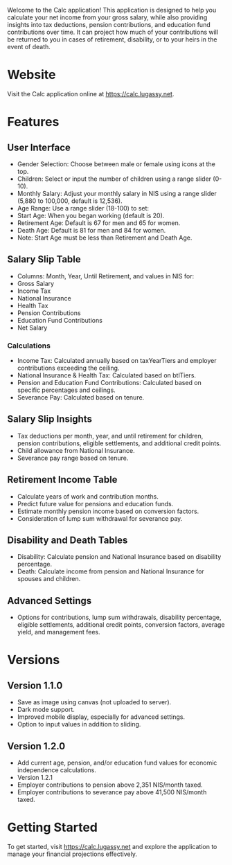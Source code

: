 Welcome to the Calc application! This application is designed to help you calculate your net income from your gross salary, while also providing insights into tax deductions, pension contributions, and education fund contributions over time. It can project how much of your contributions will be returned to you in cases of retirement, disability, or to your heirs in the event of death.

# Website

Visit the Calc application online at https://calc.lugassy.net.

# Features

## User Interface
* Gender Selection: Choose between male or female using icons at the top.
* Children: Select or input the number of children using a range slider (0-10).
* Monthly Salary: Adjust your monthly salary in NIS using a range slider (5,880 to 100,000, default is 12,536).
* Age Range: Use a range slider (18-100) to set:
* Start Age: When you began working (default is 20).
* Retirement Age: Default is 67 for men and 65 for women.
* Death Age: Default is 81 for men and 84 for women.
* Note: Start Age must be less than Retirement and Death Age.

## Salary Slip Table
* Columns: Month, Year, Until Retirement, and values in NIS for:
* Gross Salary
* Income Tax
* National Insurance
* Health Tax
* Pension Contributions
* Education Fund Contributions
* Net Salary

### Calculations
* Income Tax: Calculated annually based on taxYearTiers and employer contributions exceeding the ceiling.
* National Insurance & Health Tax: Calculated based on btlTiers.
* Pension and Education Fund Contributions: Calculated based on specific percentages and ceilings.
* Severance Pay: Calculated based on tenure.

## Salary Slip Insights
* Tax deductions per month, year, and until retirement for children, pension contributions, eligible settlements, and additional credit points.
* Child allowance from National Insurance.
* Severance pay range based on tenure.

## Retirement Income Table
* Calculate years of work and contribution months.
* Predict future value for pensions and education funds.
* Estimate monthly pension income based on conversion factors.
* Consideration of lump sum withdrawal for severance pay.

## Disability and Death Tables
* Disability: Calculate pension and National Insurance based on disability percentage.
* Death: Calculate income from pension and National Insurance for spouses and children.

## Advanced Settings
* Options for contributions, lump sum withdrawals, disability percentage, eligible settlements, additional credit points, conversion factors, average yield, and management fees.

# Versions
## Version 1.1.0
* Save as image using canvas (not uploaded to server).
* Dark mode support.
* Improved mobile display, especially for advanced settings.
* Option to input values in addition to sliding.

## Version 1.2.0
* Add current age, pension, and/or education fund values for economic independence calculations.
* Version 1.2.1
* Employer contributions to pension above 2,351 NIS/month taxed.
* Employer contributions to severance pay above 41,500 NIS/month taxed.


# Getting Started
To get started, visit https://calc.lugassy.net and explore the application to manage your financial projections effectively.
